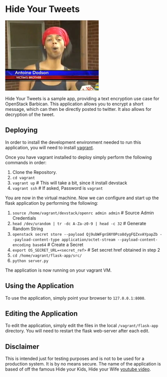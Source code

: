 # Hide Your Tweets #

![alt tag](src/static/images/1.jpg)

Hide Your Tweets is a sample app, providing a text encryption use case for
OpenStack Barbican. This application allows you to encrypt a short message,
which can then be directly posted to twitter. It also allows for decryption of the tweet.

## Deploying ##

In order to install the development environment needed to run this application,
you will need to install [vagrant](https://www.vagrantup.com/docs/installation/).

Once you have vagrant installed to deploy simply perform the following
commands in order:

1. Clone the Repository.
2. `cd vagrant`
3. `vagrant up` # This will take a bit, since it install devstack
4. `vagrant ssh` # If asked, Password is `vagrant`

You are now in the virtual machine. Now we can configure and start up the flask
application by performing the following:

1. `source /home/vagrant/devstack/openrc admin admin` # Source Admin Credentials
2. `head /dev/urandom | tr -dc A-Za-z0-9 | head -c 32` # Generate Random String
3. `openstack secret store --payload Qj9ubWFgnSNY0Pco8dygFQZxvAYpapZb
--payload-content-type application/octet-stream --payload-content-encoding base64` # Create a Secret
4. `export OS_SECRET_URL=<secret_ref>` # Set secret href obtained in step 2
5. `cd /home/vagrant/flask-app/src/`
6. `python server.py`

The application is now running on your vagrant VM.

## Using the Application ##

To use the application, simply point your browser to `127.0.0.1:8000`.

## Editing the Application

To edit the application, simply edit the files in the local `/vagrant/flask-app`
directory. You will need to restart the flask web-server after each edit.

## Disclaimer ##

This is intended just for testing purposes and is not to be used for a
production system. It is by no means secure. The name of the application
is based of off the famous Hide your Kids, Hide your Wife [youtube video](https://www.youtube.com/watch?v=EzNhaLUT520).
